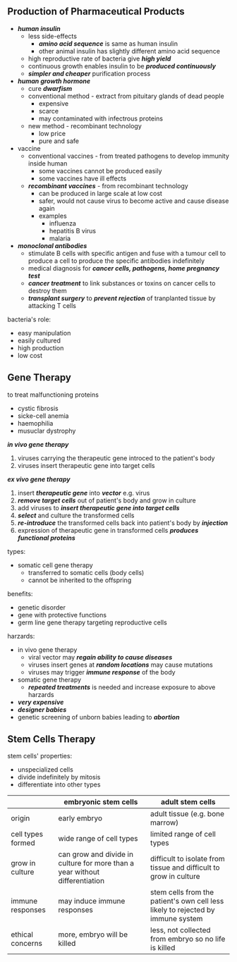 ## Production of Pharmaceutical Products  

- ***human insulin***  
	- less side-effects 
		- ***amino acid sequence*** is same as human insulin
		- other animal insulin has slightly different amino acid sequence
	- high reproductive rate of bacteria give ***high yield***
	- continuous growth enables insulin to be ***produced continuously***
	- ***simpler and cheaper*** purification process
- ***human growth hormone***
	- cure ***dwarfism***
	- conventional method - extract from pituitary glands of dead people
		- expensive
		- scarce
		- may contaminated with infectrous proteins
	- new method - recombinant technology
		- low price
		- pure and safe
- vaccine
	- conventional vaccines - from treated pathogens to develop immunity inside human
		- some vaccines cannot be produced easily
		- some vaccines have ill effects
	- ***recombinant vaccines*** - from recombinant technology
		- can be produced in large scale at low cost
		- safer, would not cause virus to become active and cause disease again
		- examples
			- influenza
			- hepatitis B virus
			- malaria
- ***monoclonal antibodies***
	- stimulate B cells with specific antigen and fuse with a tumour cell to produce a cell to produce the specific antibodies indefinitely
	- medical diagnosis for ***cancer cells, pathogens, home pregnancy test***
	- ***cancer treatment*** to link substances or toxins on cancer cells to destroy them
	- ***transplant surgery*** to ***prevent rejection*** of tranplanted tissue by attacking T cells

bacteria's role:  
- easy manipulation
- easily cultured
- high production
- low cost

## Gene Therapy
to treat malfunctioning proteins
- cystic fibrosis
- sicke-cell anemia
- haemophilia
- musuclar dystrophy  

***in vivo gene therapy***  
1. viruses carrying the therapeutic gene introced to the patient's body
2. viruses insert therapeutic gene into target cells

***ex vivo gene therapy***  
1. insert ***therapeutic gene*** into ***vector*** e.g. virus
2. ***remove target cells*** out of patient's body and grow in culture
3. add viruses to ***insert therapeutic gene into target cells***
4. ***select*** and culture the transformed cells
5. ***re-introduce*** the transformed cells back into patient's body by ***injection***
6. expression of therapeutic gene in transformed cells ***produces functional proteins***  

types:  
- somatic cell gene therapy
	- transferred to somatic cells (body cells)
	- cannot be inherited to the offspring

benefits:  
- genetic disorder
- gene with protective functions
- germ line gene therapy targeting reproductive cells

harzards:  
- in vivo gene therapy
	- viral vector may ***regain ability to cause diseases***
	- viruses insert genes at ***random locations*** may cause mutations
	- viruses may trigger ***immune response*** of the body
- somatic gene therapy
	- ***repeated treatments*** is needed and increase exposure to above harzards
- ***very expensive***
- ***designer babies***
- genetic screening of unborn babies leading to ***abortion***  

## Stem Cells Therapy

stem cells' properties:  
- unspecialized cells
- divide indefinitely by mitosis
- differentiate into other types

</empty> | embryonic stem cells | adult stem cells
--- | --- | ---
origin | early embryo | adult tissue (e.g. bone marrow)
cell types formed | wide range of cell types | limited range of cell types
grow in culture | can grow and divide in culture for more than a year without differentiation | difficult to isolate from tissue and difficult to grow in culture
immune responses | may induce immune responses | stem cells from the patient's own cell less likely to rejected by immune system
ethical concerns | more, embryo will be killed | less, not collected from embryo so no life is killed